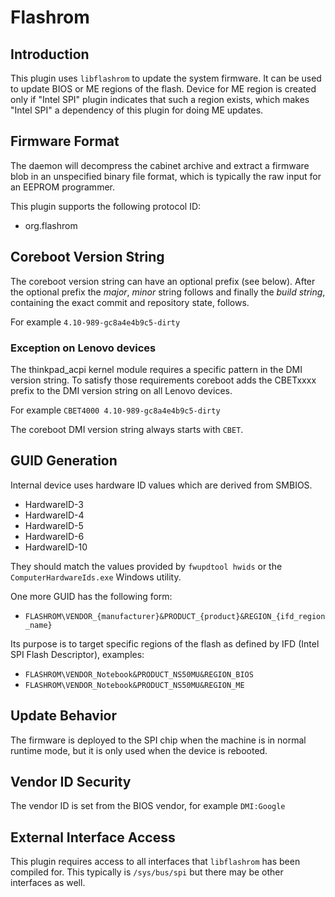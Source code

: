 # Flashrom

## Introduction

This plugin uses `libflashrom` to update the system firmware.  It can be used
to update BIOS or ME regions of the flash.  Device for ME region is created
only if "Intel SPI" plugin indicates that such a region exists, which makes
"Intel SPI" a dependency of this plugin for doing ME updates.

## Firmware Format

The daemon will decompress the cabinet archive and extract a firmware blob in
an unspecified binary file format, which is typically the raw input for an
EEPROM programmer.

This plugin supports the following protocol ID:

* org.flashrom

## Coreboot Version String

The coreboot version string can have an optional prefix (see below).
After the optional prefix the *major*, *minor* string follows and finally
the *build string*, containing the exact commit and repository state, follows.

For example `4.10-989-gc8a4e4b9c5-dirty`

### Exception on Lenovo devices

The thinkpad_acpi kernel module requires a specific pattern in the DMI version
string. To satisfy those requirements coreboot adds the CBETxxxx prefix to the
DMI version string on all Lenovo devices.

For example `CBET4000 4.10-989-gc8a4e4b9c5-dirty`

The coreboot DMI version string always starts with `CBET`.

## GUID Generation

Internal device uses hardware ID values which are derived from SMBIOS.

* HardwareID-3
* HardwareID-4
* HardwareID-5
* HardwareID-6
* HardwareID-10

They should match the values provided by `fwupdtool hwids` or the
`ComputerHardwareIds.exe` Windows utility.

One more GUID has the following form:

* `FLASHROM\VENDOR_{manufacturer}&PRODUCT_{product}&REGION_{ifd_region_name}`

Its purpose is to target specific regions of the flash as defined by IFD (Intel
SPI Flash Descriptor), examples:

* `FLASHROM\VENDOR_Notebook&PRODUCT_NS50MU&REGION_BIOS`
* `FLASHROM\VENDOR_Notebook&PRODUCT_NS50MU&REGION_ME`

## Update Behavior

The firmware is deployed to the SPI chip when the machine is in normal runtime
mode, but it is only used when the device is rebooted.

## Vendor ID Security

The vendor ID is set from the BIOS vendor, for example `DMI:Google`

## External Interface Access

This plugin requires access to all interfaces that `libflashrom` has been compiled for.
This typically is `/sys/bus/spi` but there may be other interfaces as well.
